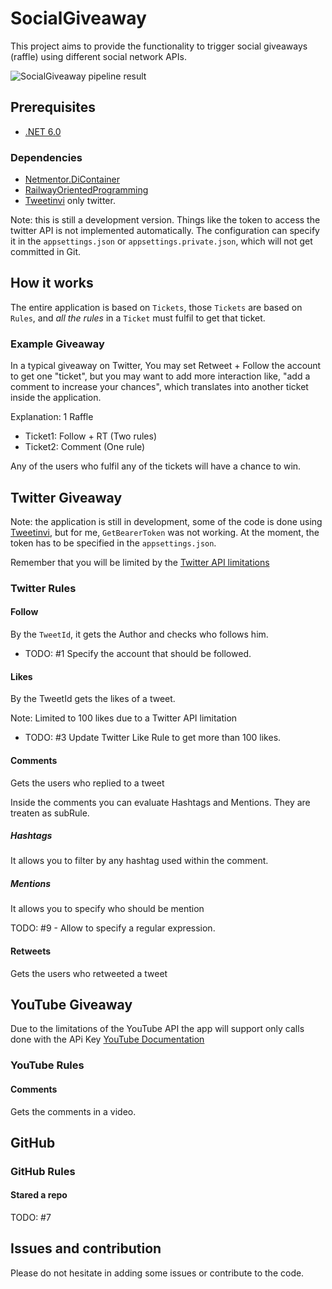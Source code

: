 # SocialGiveaway
This project aims to provide the functionality to trigger social giveaways (raffle) using different social network APIs.

![SocialGiveaway pipeline result](https://github.com/ElectNewt/SocialGiveaway/actions/workflows/pipeline.yml/badge.svg)

## Prerequisites
- [.NET 6.0](https://dotnet.microsoft.com/download/dotnet/6.0)

### Dependencies
* [Netmentor.DiContainer](https://github.com/ElectNewt/Netmentor.DiContainer)
* [RailwayOrientedProgramming](https://github.com/ElectNewt/EjemploRop)
* [Tweetinvi](https://github.com/linvi/tweetinvi) only twitter.

Note: this is still a development version. Things like the token to access the twitter API is not implemented automatically.  The configuration can specify it in the `appsettings.json` or `appsettings.private.json`, which will not get committed in Git. 

## How it works
The entire application is based on `Tickets`, those `Tickets` are based on `Rules`, and *all the rules* in a `Ticket` must fulfil to get that ticket.

### Example Giveaway 
In a typical giveaway on Twitter, You may set Retweet + Follow the account to get one "ticket", but you may want to add more interaction like, "add a comment to increase your chances", which translates into another ticket inside the application.

Explanation:
1 Raffle
- Ticket1: Follow + RT (Two rules)
- Ticket2: Comment (One rule)

Any of the users who fulfil any of the tickets will have a chance to win.

## Twitter Giveaway
Note: the application is still in development, some of the code is done using [Tweetinvi](https://github.com/linvi/tweetinvi), but for me, `GetBearerToken` was not working. At the moment, the token has to be specified in the `appsettings.json`.


Remember that you will be limited by the [Twitter API limitations](https://developer.twitter.com/en/docs/twitter-api/rate-limits)

### Twitter Rules
#### Follow
By the `TweetId`, it gets the Author and checks who follows him.

- TODO: #1 Specify the account that should be followed.

#### Likes
By the TweetId gets the likes of a tweet.

Note: Limited to 100 likes due to a Twitter API limitation
- TODO: #3 Update Twitter Like Rule to get more than 100 likes.

#### Comments
Gets the users who replied to a tweet

Inside the comments you can evaluate Hashtags and Mentions. They are treaten as subRule.

##### Hashtags 
It allows you to filter by any hashtag used within the comment.

##### Mentions
It allows you to specify who should be mention

TODO: #9 - Allow to specify a regular expression.


#### Retweets
Gets the users who retweeted a tweet



## YouTube Giveaway
Due to the limitations of the YouTube API  the app will support only calls done with the APi Key [YouTube Documentation](https://developers.google.com/youtube/v3/getting-started) 

### YouTube Rules
#### Comments
Gets the comments in a video.



## GitHub
### GitHub Rules
#### Stared a repo
TODO: #7



## Issues and contribution
Please do not hesitate in adding some issues or contribute to the code.
